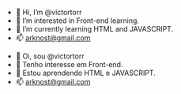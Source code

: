 - 👋 Hi, I’m @victortorr
- 👀 I’m interested in Front-end learning.
- 🌱 I’m currently learning HTML and JAVASCRIPT.
- 📫 arknost@gmail.com
<!---
victortorr/victortorr is a ✨ special ✨ repository because its `README.md` (this file) appears on your GitHub profile.
You can click the Preview link to take a look at your changes.
--->
- 👋 Oi, sou @victortorr
- 👀 Tenho interesse em Front-end.
- 🌱 Estou aprendendo HTML e JAVASCRIPT.
- 📫 arknost@gmail.com
<!---
